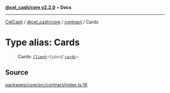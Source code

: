 [**@cel_cash/core v2.2.0**](../../README.md) • **Docs**

***

[CelCash](../../../../packages.md) / [@cel\_cash/core](../../README.md) / [contract](../README.md) / Cards

# Type alias: Cards

> **Cards**: [`Client`](../../types/type-aliases/Client.md)\<*typeof* [`cards`](../variables/cards.md)\>

## Source

[packages/core/src/contract/index.ts:16](https://github.com/Pyxlab/celcash/blob/f7cdc752c29f8a0dcef033e212602412d2050afc/packages/core/src/contract/index.ts#L16)
